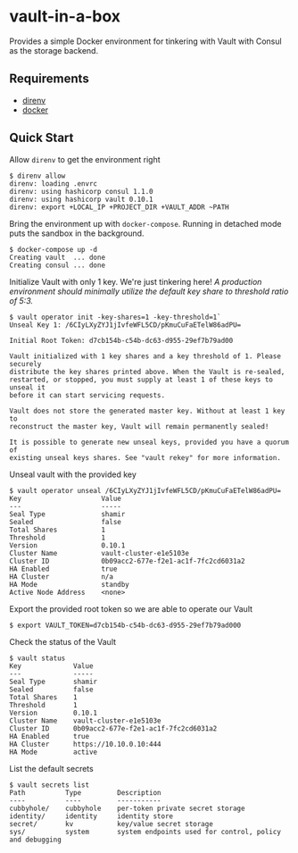 vault-in-a-box
==============

Provides a simple Docker environment for tinkering with Vault with Consul as the
storage backend.

Requirements
------------

-   [direnv](https://github.com/direnv/direnv)
-   [docker](https://www.docker.com/get-docker) 

Quick Start
-----------

Allow `direnv` to get the environment right

~~~~~~~~~~~~~~~~~~~~~~~~~~~~~~~~~~~~~~~~~~~~~~~~~~~~~~~~~~~~~~~~~~~~~~~~~~~~~~~~
$ direnv allow
direnv: loading .envrc
direnv: using hashicorp consul 1.1.0
direnv: using hashicorp vault 0.10.1
direnv: export +LOCAL_IP +PROJECT_DIR +VAULT_ADDR ~PATH
~~~~~~~~~~~~~~~~~~~~~~~~~~~~~~~~~~~~~~~~~~~~~~~~~~~~~~~~~~~~~~~~~~~~~~~~~~~~~~~~

Bring the environment up with `docker-compose`. Running in detached mode puts the sandbox in the background.

~~~~~~~~~~~~~~~~~~~~~~~~~~~~~~~~~~~~~~~~~~~~~~~~~~~~~~~~~~~~~~~~~~~~~~~~~~~~~~~~
$ docker-compose up -d
Creating vault  ... done
Creating consul ... done
~~~~~~~~~~~~~~~~~~~~~~~~~~~~~~~~~~~~~~~~~~~~~~~~~~~~~~~~~~~~~~~~~~~~~~~~~~~~~~~~

Initialize Vault with only 1 key. We're just tinkering here!
_A production environment should *minimally* utilize the default key share to threshold ratio of 5:3._

~~~~~~~~~~~~~~~~~~~~~~~~~~~~~~~~~~~~~~~~~~~~~~~~~~~~~~~~~~~~~~~~~~~~~~~~~~~~~~~~
$ vault operator init -key-shares=1 -key-threshold=1`
Unseal Key 1: /6CIyLXyZYJ1jIvfeWFL5CD/pKmuCuFaETelW86adPU=

Initial Root Token: d7cb154b-c54b-dc63-d955-29ef7b79ad00

Vault initialized with 1 key shares and a key threshold of 1. Please securely
distribute the key shares printed above. When the Vault is re-sealed,
restarted, or stopped, you must supply at least 1 of these keys to unseal it
before it can start servicing requests.

Vault does not store the generated master key. Without at least 1 key to
reconstruct the master key, Vault will remain permanently sealed!

It is possible to generate new unseal keys, provided you have a quorum of
existing unseal keys shares. See "vault rekey" for more information.
~~~~~~~~~~~~~~~~~~~~~~~~~~~~~~~~~~~~~~~~~~~~~~~~~~~~~~~~~~~~~~~~~~~~~~~~~~~~~~~~

Unseal vault with the provided key

~~~~~~~~~~~~~~~~~~~~~~~~~~~~~~~~~~~~~~~~~~~~~~~~~~~~~~~~~~~~~~~~~~~~~~~~~~~~~~~~
$ vault operator unseal /6CIyLXyZYJ1jIvfeWFL5CD/pKmuCuFaETelW86adPU=
Key                    Value
---                    -----
Seal Type              shamir
Sealed                 false
Total Shares           1
Threshold              1
Version                0.10.1
Cluster Name           vault-cluster-e1e5103e
Cluster ID             0b09acc2-677e-f2e1-ac1f-7fc2cd6031a2
HA Enabled             true
HA Cluster             n/a
HA Mode                standby
Active Node Address    <none>
~~~~~~~~~~~~~~~~~~~~~~~~~~~~~~~~~~~~~~~~~~~~~~~~~~~~~~~~~~~~~~~~~~~~~~~~~~~~~~~~

Export the provided root token so we are able to operate our Vault

~~~~~~~~~~~~~~~~~~~~~~~~~~~~~~~~~~~~~~~~~~~~~~~~~~~~~~~~~~~~~~~~~~~~~~~~~~~~~~~~
$ export VAULT_TOKEN=d7cb154b-c54b-dc63-d955-29ef7b79ad000
~~~~~~~~~~~~~~~~~~~~~~~~~~~~~~~~~~~~~~~~~~~~~~~~~~~~~~~~~~~~~~~~~~~~~~~~~~~~~~~~

Check the status of the Vault

~~~~~~~~~~~~~~~~~~~~~~~~~~~~~~~~~~~~~~~~~~~~~~~~~~~~~~~~~~~~~~~~~~~~~~~~~~~~~~~~
$ vault status
Key             Value
---             -----
Seal Type       shamir
Sealed          false
Total Shares    1
Threshold       1
Version         0.10.1
Cluster Name    vault-cluster-e1e5103e
Cluster ID      0b09acc2-677e-f2e1-ac1f-7fc2cd6031a2
HA Enabled      true
HA Cluster      https://10.10.0.10:444
HA Mode         active
~~~~~~~~~~~~~~~~~~~~~~~~~~~~~~~~~~~~~~~~~~~~~~~~~~~~~~~~~~~~~~~~~~~~~~~~~~~~~~~~

List the default secrets

~~~~~~~~~~~~~~~~~~~~~~~~~~~~~~~~~~~~~~~~~~~~~~~~~~~~~~~~~~~~~~~~~~~~~~~~~~~~~~~~
$ vault secrets list
Path          Type         Description
----          ----         -----------
cubbyhole/    cubbyhole    per-token private secret storage
identity/     identity     identity store
secret/       kv           key/value secret storage
sys/          system       system endpoints used for control, policy and debugging
~~~~~~~~~~~~~~~~~~~~~~~~~~~~~~~~~~~~~~~~~~~~~~~~~~~~~~~~~~~~~~~~~~~~~~~~~~~~~~~~

